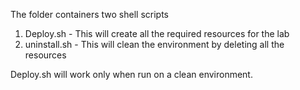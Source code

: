 The folder containers two shell scripts
1. Deploy.sh - This will create all the required resources for the lab
2. uninstall.sh - This will clean the environment by deleting all the resources

Deploy.sh will work only when run on a clean environment.
